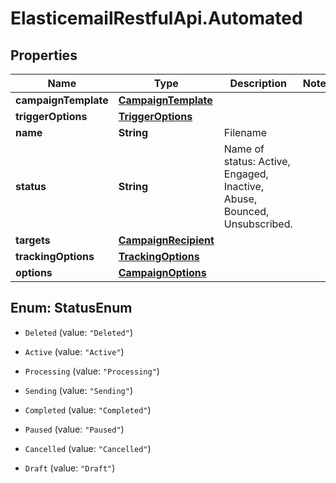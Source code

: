 # ElasticemailRestfulApi.Automated

## Properties
Name | Type | Description | Notes
------------ | ------------- | ------------- | -------------
**campaignTemplate** | [**CampaignTemplate**](CampaignTemplate.md) |  | 
**triggerOptions** | [**TriggerOptions**](TriggerOptions.md) |  | 
**name** | **String** | Filename | 
**status** | **String** | Name of status: Active, Engaged, Inactive, Abuse, Bounced, Unsubscribed. | 
**targets** | [**CampaignRecipient**](CampaignRecipient.md) |  | 
**trackingOptions** | [**TrackingOptions**](TrackingOptions.md) |  | 
**options** | [**CampaignOptions**](CampaignOptions.md) |  | 


<a name="StatusEnum"></a>
## Enum: StatusEnum


* `Deleted` (value: `"Deleted"`)

* `Active` (value: `"Active"`)

* `Processing` (value: `"Processing"`)

* `Sending` (value: `"Sending"`)

* `Completed` (value: `"Completed"`)

* `Paused` (value: `"Paused"`)

* `Cancelled` (value: `"Cancelled"`)

* `Draft` (value: `"Draft"`)




